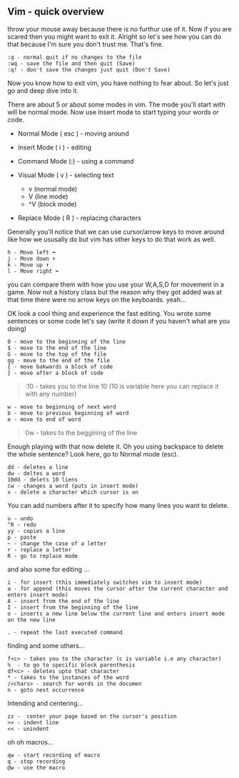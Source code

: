 ## Vim - quick overview

throw your mouse away because there is no furthur use of it. Now if you are scared then you might want to exit it. Alright so let's see how you can do that because I'm sure you don't trust me. That's fine.

    :q - normal quit if no changes to the file
    :wq - save the file and then quit (Save)
    :q! - don't save the changes just quit (Don't Save)

Now you know how to exit vim, you have nothing to fear about. So let's just go and deep dive into it.

There are about 5 or about some modes in vim. The mode you'll start with will be normal mode. Now use Insert mode to start typing your words or code.

 - Normal Mode ( esc ) - moving around
 - Insert Mode ( i ) - editing
 - Command Mode (:) - using a command
 - Visual Mode ( v ) - selecting text
   
      - v (normal mode)
      - V (line mode)
      - ^V (block mode)
   
  - Replace Mode ( R ) - replacing characters

Generally you'll notice that we can use cursor/arrow keys to move around like how we ususally do but vim has other keys to do that work as well.

    h - Move left ⬅️
    j - Move down ⬇️
    k - Move up ⬆️
    l - Move right ➡️

you can compare them with how you use your W,A,S,D for movement in a game. Now not a history class but the reason why they got added was at that time there were no arrow keys on the keyboards. yeah...

OK look a cool thing and experience the fast editing. You wrote some sentences or some code let's say (write it down if you haven't what are you doing)

    0 - move to the beginning of the line
    $ - move to the end of the line
    G - move to the top of the file
    gg - move to the end of the file
    { - move bakwards a block of code
    } - move after a block of code

> :10 - takes you to the line 10 (10 is variable here you can replace it
> with any number)

    w - move to beginning of next word
    b - move to previous beginning of word
    e - move to end of word

> 0w - takes to the beggining of the line

Enough playing with that now delete it. Oh you using backspace to delete the whole sentence? Look here, go to Normal mode (esc).

    dd - deletes a line
    dw - deltes a word
    10dd - delets 10 liens
    cw - changes a word (puts in insert mode)
    x - delete a character which cursor is on

You can add numbers after it to specify how many lines you want to delete.

    u - undo
    ^R - redo
    yy - copies a line
    p - paste
    ~ - change the case of a letter
    r - replace a letter
    R - go to replace mode
	
and also some for editing ...

    i - for insert (this immediately switches vim to insert mode)
    a - for append (this moves the cursor after the current character and enters insert mode)
    A - insert from the end of the line
    I - insert from the beginning of the line
    o - inserts a new line below the current line and enters insert mode on the new line
    
    . - repeat the last executed command
    
finding and some others...

    f<c> - takes you to the character (c is variable i.e any character)
    %  - to go to specific block parenthesis
    df<c> - deletes upto that character
    * - takes to the instances of the word
    /<chars> - search for words in the documen
    n - goto next occurrence
Intending and centering...
    
    zz -  center your page based on the cursor's position
    >> - indent line
    << - unindent
oh oh macros...

    qw - start recording of macro
    q - stop recording
    @w - use the macro
